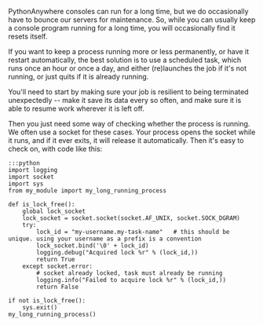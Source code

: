 
<!--
.. title: Long running tasks
.. slug: LongRunningTasks
.. date: 2015-05-13 14:35:28 UTC+01:00
.. tags:
.. category:
.. link:
.. description:
.. type: text
-->




PythonAnywhere consoles can run for a long time, but we do occasionally have to bounce our servers for maintenance. So, while you can usually keep a console program running for a long time, you will occasionally find it resets itself.

If you want to keep a process running more or less permanently, or have it restart automatically, the best solution is to use a scheduled task, which runs once an hour or once a day, and either (re)launches the job if it's not running, or just quits if it is already running.

You'll need to start by making sure your job is resilient to being terminated unexpectedly -- make it save its data every so often, and make sure it is able to resume work wherever it is left off.

Then you just need some way of checking whether the process is running. We often use a socket for these cases. Your process opens the socket while it runs, and if it ever exits, it will release it automatically. Then it's easy to check on, with code like this:

    :::python
    import logging
    import socket
    import sys
    from my_module import my_long_running_process

    def is_lock_free():
        global lock_socket
        lock_socket = socket.socket(socket.AF_UNIX, socket.SOCK_DGRAM)
        try:
            lock_id = "my-username.my-task-name"   # this should be unique. using your username as a prefix is a convention
            lock_socket.bind('\0' + lock_id)
            logging.debug("Acquired lock %r" % (lock_id,))
            return True
        except socket.error:
            # socket already locked, task must already be running
            logging.info("Failed to acquire lock %r" % (lock_id,))
            return False

    if not is_lock_free():
        sys.exit()
    my_long_running_process()

